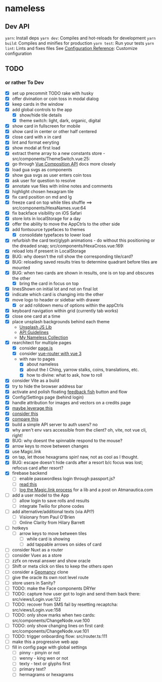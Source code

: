 # nameless

## Dev API

`yarn`: Install deps
`yarn dev`: Compiles and hot-reloads for development
`yarn build`: Compiles and minifies for production
`yarn test`: Run your tests
`yarn lint`: Lints and fixes files
See [Configuration Reference](https://cli.vuejs.org/config/): Customize configuration

## TODO

### or rather To Dev

- [x] set up precommit TODO rake with husky
- [x] offer divination or coin toss in modal dialog
- [x] keep cards in the window
- [x] add global controls to the app
  - [x] show/hide tile details
  - [x] theme switch: light, dark, organic, digital
- [x] show card in fullscreen for mobile
- [x] show card in center or other half centered
- [x] close card with x in card
- [x] lint and format eeryting
- [x] show modal at first load
- [x] extract theme array to a new constants store - src/components/ThemeSwitch.vue:25:
- [x] go through [Vue Composition API](https://composition-api.vuejs.org/api.html) docs more closely
- [x] load gua svgs as components
- [x] show gua svgs as user enters coin toss
- [x] ask user for question to resolve
- [x] annotate vue files with inline notes and comments
- [x] highlight chosen hexagram tile
- [x] fix card position on md and lg
- [x] freeze card on top while tiles shuffle ==> src/components/HexaNames.vue:64
- [x] fix backface visibility on iOS Safari
- [x] store lots in localStorage for a day
- [x] offer the ability to move the AppCtrls to the other side
- [x] add fontsource typefaces to themes
  - [x] consolidate typefaces to lower load
- [x] refurbish the card text/glyph animations - do without this positioning or the dreaded snap; src/components/HexaCross.vue:169:
- [x] reload lots if present in LocalStorage
- [x] BUG: why doesn't the roll show the corresponding tile/card?
- [x] BUG: reloading saved results tries to determine quadrant before tiles are mounted
- [x] BUG: when two cards are shown in results, one is on top and obscures the other
  - [x] bring the card in focus on top
- [x] linesShown on initial lot and not on final lot
- [x] indicate which card is changing into the other
- [x] move logo to header or sidebar with drawer
  - [x] or add rolldown menu of options within the appCtrls
- [x] keyboard navigation within grid (currently tab works)
- [x] close one card at a time
- [x] place unsplash backgrounds behind each theme
  - [Unsplash JS Lib](https://github.com/unsplash/unsplash-js)
  - [API Guidelines](https://help.unsplash.com/en/articles/2511245-unsplash-api-guidelines)
  - [My Nameless Collection](https://unsplash.com/collections/76974635/nameless)
- [x] rearchitect for multiple pages
  - [x] consider [page.js](http://visionmedia.github.io/page.js/)
  - [x] consider [vue-router with vue 3](https://next.router.vuejs.org/)
  - with nav to pages
    - [x] about nameless
    - [x] about the I Ching, yarrow stalks, coins, translations, etc.
    - [x] how to divine: what to ask, how to roll
- [x] consider Vite as a build
- [x] try to hide the browser address bar
- [x] activate and polish floating [feedback fish](https://feedback.fish/app/b186633d70b54b/settings) button and flow
- [x] Config/Settings page (behind login)
- [x] handle attribution for images and vectors on a credits page
- [x] [maybe leverage this](https://github.com/gedrick/vue-node-passport)
- [x] [consider this](https://github.com/florianheinemann/passwordless)
- [x] [compare this](https://github.com/mxstbr/passport-magic-login)
- [x] build a simple API server to auth users? no
- [x] why aren't env vars accessible from the client? oh, vite, not vue cli, right!
- [x] BUG: why doesnt the spinnable respond to the mouse?
- [x] arrow keys to move between changes
- [x] use Magic.link
- [x] on tap, let those hexagrams spin! naw, not as cool as I thought.
- [x] BUG: escape doesn't hide cards after a resort b/c focus was lost; refocus card after resort?
- [x] firebase backend
  - [ ] enable passwordless login through passport.js?
  - [ ] [read this](https://medium.com/@ninjudd/passwords-are-obsolete-9ed56d483eb)
  - [ ] [log the Magic.link process](./docs/passwordless.md) for a lib and a post on Atmanautica.com
- [ ] add a user model to the App
  - [ ] allow login to save rolls and results
  - [ ] integrate Twilio for phone codes
- [ ] add alternative/additional texts (via API?)
  - [ ] Visionary from Paul O'Brien
  - [ ] Online Clarity from Hilary Barrett
- [ ] hotkeys
  - [ ] arrow keys to move between tiles
    - [ ] while card is showing
    - [ ] add tappable arrows on sides of card
- [ ] consider Nuxt as a router
- [ ] consider Vuex as a store
- [ ] zzfx on reveal answer and show oracle
- [ ] Shift or meta click on tiles to keep the others open
- [ ] consider a [Geomancy](https://www.wikiwand.com/en/Geomantic_figures) clone
- [ ] give the oracle its own root level route
- [ ] store users in Sanity?
- [ ] TODO: make the Face components DRYer
- [ ] TODO: capture how user got to login and send them back there: src/views/Login.vue:122
- [ ] TODO: recover from SMS fail by resetting recaptcha: src/views/Login.vue:158
- [ ] TODO: only show marks when two cards: src/components/ChangeNode.vue:100
- [ ] TODO: only show changing lines on first card: src/components/ChangeNode.vue:101
- [ ] TODO: trigger onboarding flow: src/router.ts:111
- [ ] make this a progressive web app
- [ ] fill in config page with global settings
  - [ ] pinny - pinyin or not
  - [ ] wenny - king wen or not
  - [ ] texty - text or glyphs first
  - [ ] primary text?
  - [ ] hermagrams or hexagrams
